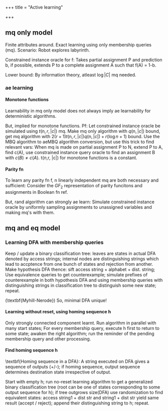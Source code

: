 +++
title = "Active learning"

+++
## mq only model
Finite attributes around. Exact learning using only membership queries (mq). Scenario: Robot explores labyrinth.

Constrained instance oracle for f: Takes partial assignment P and prediction b, if possible, extends P to a complete assignment A such that f(A) = 1-b.

Lower bound: By information theory, atleast $\log |C|$ mq needed.

### ae learning
#### Monotone functions
Learnability in mq only model does not always imply ae learnability for deterministic algorithms.

But, implied for monotone functions. Pf: Let constrained instance oracle be simulated using $t($n$,r, |c|)$ mq. Make mq only algorithm with $q($n$, |c|)$ bound, get mq algorithm with $2(r+1)t($n$,r, |c|)q($n$, |c|)+r(\log n +1)$ bound. Use the MBQ algorithm to aeMBQ algorithm conversion, but use this trick to find relevant vars: When mq is made on partial assignment P to N, extend P to A, find c(A), use constrained instance query oracle to find an assignment B with $c(B) \neq c(A)$. t($n$,r, |c|) for monotone functions is a constant.

#### Parity fn
To learn any parity fn f, n linearly independent mq are both necessary and sufficient: Consider the $GF_2$ representation of parity funcitons and assignments in Boolean fn ref.

But, rand algorithm can strongly ae learn: Simulate constrained instance oracle by uniformly sampling assignments to unassigned variables and making mq's with them.

## mq and eq model
### Learning DFA with membership queries
Keep / update a binary classification tree: leaves are states in actual DFA denoted by access strings; internal nodes are distinguishing strings which lead to accptence from one bunch of states and rejection from another. Make hypothesis DFA thence: sift access string + alphabet + dist. string; Use equivalence queries to get counterexample; simulate prefixes of counterexample in both hypothesis DFA and using membership queries with distinguishing strings in classification tree to distinguish some new state; repeat.

(\textbf{Myhill-Nerode}) So, minimal DFA unique!

#### Learning without reset, using homing sequence h
Only strongly connected component learnt. Run algorithm in parallel with many start states; For every membership query, execute h first to return to some state; awaken the right algorithm; run the reminder of the pending membership query and other processing.

#### Find homing sequence h
\textbf{Homing sequence in a DFA}: A string executed on DFA gives a sequence of outputs (+/-); if homing sequence, output sequence determines destination state irrespective of output.

Start with empty h; run no-reset learning algorithm to get a generalized binary classification tree (root can be one of states corresponding to some output sequence for h); if tree outgrows size(DFA) use randomization to find equivalent states: access string1 + dist str and string1 + dist str yield same result (accept / reject); append their distinguishing string to h; repeat.